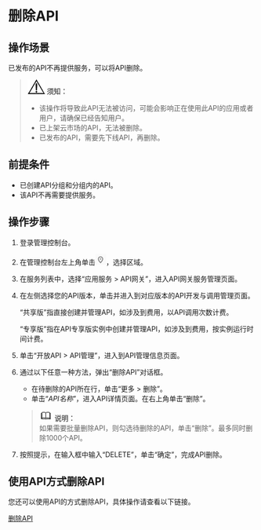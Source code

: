 # 删除API<a name="apig-zh-ug-180307027"></a>

## 操作场景<a name="section25971517509"></a>

已发布的API不再提供服务，可以将API删除。

>![](public_sys-resources/icon-notice.gif) **须知：**   
>-   该操作将导致此API无法被访问，可能会影响正在使用此API的应用或者用户，请确保已经告知用户。  
>-   已上架云市场的API，无法被删除。  
>-   已发布的API，需要先下线API，再删除。  

## 前提条件<a name="section1678010231609"></a>

-   已创建API分组和分组内的API。
-   该API不再需要提供服务。

## 操作步骤<a name="section1929412566340"></a>

1.  登录管理控制台。
2.  在管理控制台左上角单击![](figures/icon-region.png)，选择区域。
3.  在服务列表中，选择“应用服务 \> API网关”，进入API网关服务管理页面。
4.  在左侧选择您的API版本，单击并进入到对应版本的API开发与调用管理页面。

    “共享版”指直接创建并管理API，如涉及到费用，以API调用次数计费。

    “专享版”指在API专享版实例中创建并管理API，如涉及到费用，按实例运行时间计费。

5.  单击“开放API \> API管理”，进入到API管理信息页面。
6.  通过以下任意一种方法，弹出“删除API”对话框。

    -   在待删除的API所在行，单击“更多 \> 删除”。
    -   单击“_API名称_”，进入API详情页面。在右上角单击“删除”。

    >![](public_sys-resources/icon-note.gif) **说明：**   
    >如果需要批量删除API，则勾选待删除的API，单击“删除”。最多同时删除1000个API。  

7.  按照提示，在输入框中输入“DELETE”，单击“确定”，完成API删除。

## 使用API方式删除API<a name="zh-cn_topic_0080101678_section7546754133419"></a>

您还可以使用API的方式删除API，具体操作请查看以下链接。

[删除API](https://support.huaweicloud.com/api-apig/apig-zh-api-180713027.html)

